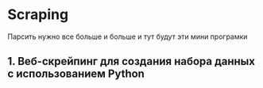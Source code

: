 # Scraping
Парсить нужно все больше и больше и тут будут эти мини програмки

## 1. Веб-скрейпинг для создания набора данных с использованием Python